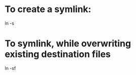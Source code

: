 # To create a symlink:

ln -s <source-location> <symlink-location>

# To symlink, while overwriting existing destination files

ln -sf <source-location> <symlink-location>
